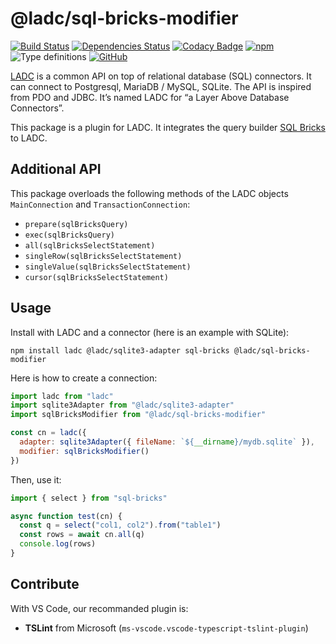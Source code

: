 # @ladc/sql-bricks-modifier

[![Build Status](https://travis-ci.com/paleo/ladc-sql-bricks-modifier.svg?branch=master)](https://travis-ci.com/paleo/ladc-sql-bricks-modifier)
[![Dependencies Status](https://david-dm.org/paleo/ladc-sql-bricks-modifier/status.svg)](https://david-dm.org/paleo/ladc-sql-bricks-modifier)
[![Codacy Badge](https://api.codacy.com/project/badge/Grade/395c5ccd121545f4860c1bd05740de7e)](https://www.codacy.com/manual/paleo/ladc-sql-bricks-modifier?utm_source=github.com&amp;utm_medium=referral&amp;utm_content=paleo/ladc-sql-bricks-modifier&amp;utm_campaign=Badge_Grade)
[![npm](https://img.shields.io/npm/dm/@ladc/sql-bricks-modifier)](https://www.npmjs.com/package/@ladc/sql-bricks-modifier)
![Type definitions](https://img.shields.io/npm/types/@ladc/sql-bricks-modifier)
[![GitHub](https://img.shields.io/github/license/paleo/ladc-sql-bricks-modifier)](https://github.com/paleo/ladc-sql-bricks-modifier)

[LADC](https://github.com/paleo/ladc) is a common API on top of relational database (SQL) connectors. It can connect to Postgresql, MariaDB / MySQL, SQLite. The API is inspired from PDO and JDBC. It’s named LADC for “a Layer Above Database Connectors”.

This package is a plugin for LADC. It integrates the query builder [SQL Bricks](https://github.com/CSNW/sql-bricks) to LADC.

## Additional API

This package overloads the following methods of the LADC objects `MainConnection` and `TransactionConnection`:

* `prepare(sqlBricksQuery)`
* `exec(sqlBricksQuery)`
* `all(sqlBricksSelectStatement)`
* `singleRow(sqlBricksSelectStatement)`
* `singleValue(sqlBricksSelectStatement)`
* `cursor(sqlBricksSelectStatement)`

## Usage

Install with LADC and a connector (here is an example with SQLite):

```
npm install ladc @ladc/sqlite3-adapter sql-bricks @ladc/sql-bricks-modifier
```

Here is how to create a connection:

```js
import ladc from "ladc"
import sqlite3Adapter from "@ladc/sqlite3-adapter"
import sqlBricksModifier from "@ladc/sql-bricks-modifier"

const cn = ladc({
  adapter: sqlite3Adapter({ fileName: `${__dirname}/mydb.sqlite` }),
  modifier: sqlBricksModifier()
})
```

Then, use it:

```js
import { select } from "sql-bricks"

async function test(cn) {
  const q = select("col1, col2").from("table1")
  const rows = await cn.all(q)
  console.log(rows)
}
```

## Contribute

With VS Code, our recommanded plugin is:

* **TSLint** from Microsoft (`ms-vscode.vscode-typescript-tslint-plugin`)
